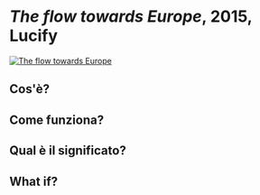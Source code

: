 # *The flow towards Europe*, 2015, Lucify

[![The flow towards Europe](https://www.healthonthemove.net/wp-content/uploads/2019/04/the-flow-towards-europe.jpg "Shiprock, New Mexico by Beau Rogers")](https://www.lucify.com/the-flow-towards-europe/)

## Cos'è?

## Come funziona?

## Qual è il significato?

## What if?

